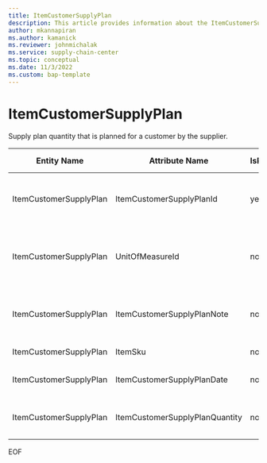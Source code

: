 ```yaml
---
title: ItemCustomerSupplyPlan
description: This article provides information about the ItemCustomerSupplyPlan entity.
author: mkannapiran
ms.author: kamanick
ms.reviewer: johnmichalak
ms.service: supply-chain-center
ms.topic: conceptual
ms.date: 11/3/2022
ms.custom: bap-template
---
```


# ItemCustomerSupplyPlan

Supply plan quantity that is planned for a customer by the supplier.

| **Entity Name** | **Attribute Name** | **IsPrimaryKey** | **Data Type** | **Data Length** | **Description** |
| --- | --- | --- | --- | --- | --- |
| ItemCustomerSupplyPlan | ItemCustomerSupplyPlanId | yes | string | 36 | Unique Id of the item customer supply plan. |
| ItemCustomerSupplyPlan | UnitOfMeasureId | no | string | 36 | Unit of measure for Item customer supply plan quantity. |
| ItemCustomerSupplyPlan | ItemCustomerSupplyPlanNote | no | string | 256 | Note for item customer supply plan. |
| ItemCustomerSupplyPlan | ItemSku | no | string | 20 | Unique Id of the item. |
| ItemCustomerSupplyPlan | ItemCustomerSupplyPlanDate | no | date | 0 | Item customer plan date. |
| ItemCustomerSupplyPlan | ItemCustomerSupplyPlanQuantity | no | decimal | 0 | Item customer supply plan quantity. |

EOF